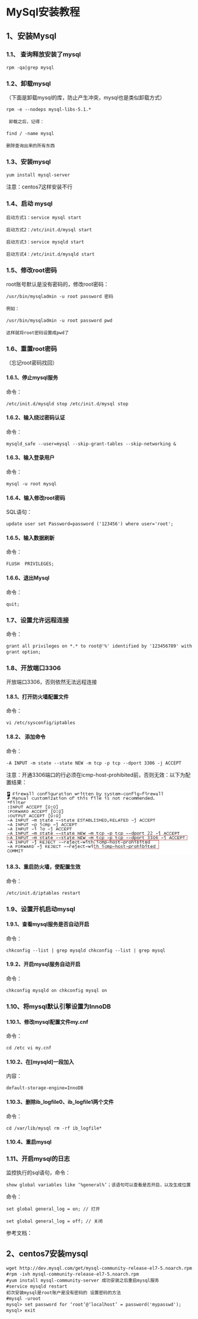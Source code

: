 # MySql安装教程

## 1、安装Mysql

### 1.1、 查询释放安装了mysql

```
rpm -qa|grep mysql
```

### 1.2、卸载mysql

（下面是卸载mysql的库，防止产生冲突，mysql也是类似卸载方式）

```
rpm -e --nodeps mysql-libs-5.1.*

 卸载之后，记得： 

find / -name mysql 

删除查询出来的所有东西
```

### 1.3、安装mysql

```
yum install mysql-server
```

 注意：centos7这样安装不行

### 1.4、启动 mysql

```
启动方式1：service mysql start 

启动方式2：/etc/init.d/mysql start 

启动方式3：service mysqld start 

启动方式4：/etc/init.d/mysqld start
```

### 1.5、修改root密码

root账号默认是没有密码的，修改root密码：

```
/usr/bin/mysqladmin -u root password 密码 

例如：

/usr/bin/mysqladmin -u root password pwd   

这样就将root密码设置成pwd了
```

### 1.6、重置root密码

（忘记root密码找回）

#### 1.6.1、停止mysql服务

命令：

```
/etc/init.d/mysqld stop /etc/init.d/mysql stop
```

#### 1.6.2、输入绕过密码认证

命令：

```
mysqld_safe --user=mysql --skip-grant-tables --skip-networking &
```

#### 1.6.3、输入登录用户

命令：

```
mysql -u root mysql
```

#### 1.6.4、输入修改root密码

SQL语句：

```
update user set Password=password ('123456') where user='root';
```

#### 1.6.5、输入数据刷新

命令：

```
FLUSH  PRIVILEGES;
```

#### 1.6.6、退出Mysql

命令：

```
quit;
```

### 1.7、设置允许远程连接

命令：

```
grant all privileges on *.* to root@'%' identified by '123456789' with grant option;
```

### 1.8、开放端口3306

开放端口3306，否则依然无法远程连接

#### 1.8.1、打开防火墙配置文件

命令：

```
vi /etc/sysconfig/iptables
```

#### 1.8.2、 添加命令

命令：

```
-A INPUT -m state --state NEW -m tcp -p tcp --dport 3306 -j ACCEPT
```

注意：开通3306端口的行必须在icmp-host-prohibited前，否则无效：以下为配置结果：

![输入图片说明](../img/02.jpg)

#### 1.8.3、重启防火墙，使配置生效

命令：

```
/etc/init.d/iptables restart
```

### 1.9、设置开机启动mysql

#### 1.9.1、查看mysql服务是否自动开启

命令：

```
chkconfig --list | grep mysqld chkconfig --list | grep mysql
```

#### 1.9.2、开启mysql服务自动开启

命令：

```
chkconfig mysqld on chkconfig mysql on
```

### 1.10、将mysql默认引擎设置为InnoDB

#### 1.10.1、修改mysql配置文件my.cnf

命令：

```
cd /etc vi my.cnf
```

#### 1.10.2、在[mysqld]一段加入

内容：

```
default-storage-engine=InnoDB
```

#### 1.10.3、删除ib_logfile0、ib_logfile1两个文件

命令：

```
cd /var/lib/mysql rm -rf ib_logfile*
```

#### 1.10.4、重启mysql

### 1.11、开启mysql的日志

监控执行的sql语句，命令：

```
show global variables like ‘%general%’；该语句可以查看是否开启，以及生成位置 
```

命令：

```
set global general_log = on; // 打开   

set global general_log = off; // 关闭
```

参考文档：

[mysql]: 	"https://blog.csdn.net/fdipzone/article/details/16995303"

## 2、centos7安装mysql

```
wget http://dev.mysql.com/get/mysql-community-release-el7-5.noarch.rpm  
#rpm -ivh mysql-community-release-el7-5.noarch.rpm 
#yum install mysql-community-server 成功安装之后重启mysql服务 
#service mysqld restart 
初次安装mysql是root账户是没有密码的 设置密码的方法
#mysql -uroot 
mysql> set password for ‘root’@‘localhost’ = password('mypasswd'); 
mysql> exit
```

